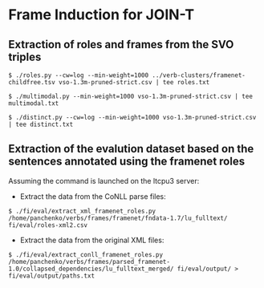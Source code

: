 # Frame Induction for JOIN-T

## Extraction of roles and frames from the SVO triples 

```shell
$ ./roles.py --cw=log --min-weight=1000 ../verb-clusters/framenet-childfree.tsv vso-1.3m-pruned-strict.csv | tee roles.txt
```

```shell
$ ./multimodal.py --min-weight=1000 vso-1.3m-pruned-strict.csv | tee multimodal.txt
```

```shell
$ ./distinct.py --cw=log --min-weight=1000 vso-1.3m-pruned-strict.csv | tee distinct.txt
```

## Extraction of the evalution dataset based on the sentences annotated using the framenet roles

Assuming the command is launched on the ltcpu3 server: 

- Extract the data from the CoNLL parse files:

```shell
$ ./fi/eval/extract_xml_framenet_roles.py /home/panchenko/verbs/frames/framenet/fndata-1.7/lu_fulltext/ fi/eval/roles-xml2.csv
```

- Extract the data from the original XML files:

```shell
$ ./fi/eval/extract_conll_framenet_roles.py /home/panchenko/verbs/frames/parsed_framenet-1.0/collapsed_dependencies/lu_fulltext_merged/ fi/eval/output/ > fi/eval/output/paths.txt
```

